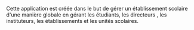 Cette application est créée dans le but de gérer un établissement scolaire d'une manière globale en gérant les étudiants, les directeurs , les instituteurs, les établissements et les unités scolaires.

